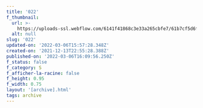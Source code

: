 ```yaml
---
title: '022'
f_thumbnail:
  url: >-
    https://uploads-ssl.webflow.com/6141f41868c3e33a265cbfe7/61b7cf5d6f31e21090183790_022.jpg
  alt: null
slug: '022'
updated-on: '2022-03-06T15:57:28.348Z'
created-on: '2021-12-13T22:55:28.388Z'
published-on: '2022-03-06T16:09:56.250Z'
f_status: false
f_category: S
f_afficher-la-racine: false
f_height: 0.95
f_width: 0.75
layout: '[archive].html'
tags: archive
---
```



